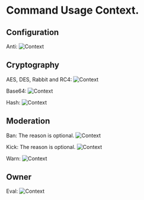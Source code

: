# Command Usage Context.

## Configuration

Anti:
![Context](https://typescript.is-ne.at/59IwVGceH.png)

## Cryptography

AES, DES, Rabbit and RC4:
![Context](https://typescript.is-ne.at/59IyGYLoR.png)

Base64:
![Context](https://typescript.is-ne.at/59Izz4ZXq.png)

Hash:
![Context](https://typescript.is-ne.at/59IA5mKHa.png)

## Moderation

Ban:
The reason is optional.
![Context](https://stackowoflow.com/mlkHXBfRUz.png)

Kick:
The reason is optional.
![Context](https://stackowoflow.com/iWHLUaEZbh.png)

Warn:
![Context](https://stackowoflow.com/4nr5T3AZpR.png)

## Owner

Eval:
![Context](https://stackowoflow.com/60bPvSFSG8.png)
